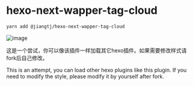 # hexo-next-wapper-tag-cloud

```bash
yarn add @jiangtj/hexo-next-wapper-tag-cloud
```

![image](https://user-images.githubusercontent.com/15902347/63206503-0fb55b00-c0e8-11e9-9b74-4ceda824888b.png)

这是一个尝试，你可以像该插件一样加载其它hexo插件。如果需要修改样式请fork后自己修改。

This is an attempt, you can load other hexo plugins like this plugin. If you need to modify the style, please modify it by yourself after fork.
